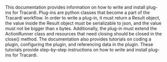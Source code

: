 This documentation provides information on how to write and install plug-ins for Tracardi. Plug-ins are python classes that become a part of the Tracardi workflow. In order to write a plug-in, it must return a Result object, the value inside the Result object must be serializable to json, and the value must not be bigger than x bytes. Additionally, the plug-in must extend the ActionRunner class and resources that need closing should be closed in the close() method. The documentation also provides tutorials on coding a plugin, configuring the plugin, and referencing data in the plugin. These tutorials provide step-by-step instructions on how to write and install plug-ins for Tracardi.